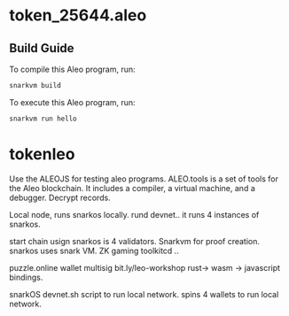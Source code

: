 # token_25644.aleo

## Build Guide

To compile this Aleo program, run:
```bash
snarkvm build
```

To execute this Aleo program, run:
```bash
snarkvm run hello
```
# tokenleo


Use the ALEOJS for testing aleo programs. 
ALEO.tools is a set of tools for the Aleo blockchain. It includes a compiler, a virtual machine, and a debugger.
Decrypt records. 

Local node, runs snarkos locally. rund devnet.. it runs 4 instances of snarkos. 

start chain usign snarkos is 4 validators. 
Snarkvm for proof creation. 
snarkos uses snark VM.
ZK gaming toolkitcd ..

puzzle.online wallet multisig
bit.ly/leo-workshop
rust-> wasm -> javascript bindings.

snarkOS devnet.sh script to run local network.
spins 4 wallets to run local network.
